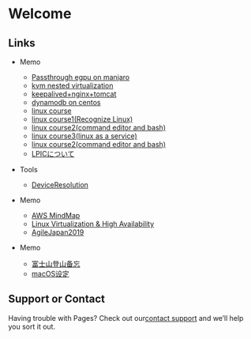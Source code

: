 # Welcome

## Links

- Memo
  - [Passthrough egpu on manjaro](https://xflduke.github.io/pages/passthroughPCI/passthroughEgpuOnManjaro)
  - [kvm nested virtualization](https://xflduke.github.io/pages/kvmNestVm/kvmNestVm)
  - [keepalived+nginx+tomcat](https://xflduke.github.io/pages/keepalived_nginx/index)
  - [dynamodb on centos](https://xflduke.github.io/pages/springboot_dynamoDB_local/index)
  - [linux course](https://xflduke.github.io/pages/linuxPres/index)
  - [linux course1(Recognize Linux)](https://xflduke.github.io/pages/linuxPres/linux1/index.html)
  - [linux course2(command editor and bash)](https://xflduke.github.io/pages/linuxPres/linux2/index.html)
  - [linux course3(linux as a service)](https://xflduke.github.io/pages/linuxPres/linux3/index.html)
  - [linux course2(command editor and bash)](https://xflduke.github.io/pages/linuxPres/linux2/index.html)
  - [LPICについて](https://xflduke.github.io/pages/linuxPres/lpic/index.html)

- Tools
  - [DeviceResolution](https://xflduke.github.io/pages/screenResolution/index.html)

- Memo
  - [AWS MindMap](https://github.com/xflduke/learning_mindmap/tree/master/AWS_Arch/AWS_MindMap.pdf)
  - [Linux Virtualization & High Availability](https://github.com/xflduke/learning_mindmap/tree/master/Linux%20Virtualization%20%26%20High%20Availability/Linux%20Virtualization%20%26%20High%20Availability.pdf)
  - [AgileJapan2019](https://xflduke.github.io/pages/agileJapan2019/メモ)

- Memo
  - [富士山登山备忘](https://xflduke.github.io/pages/yamareco/fujisan)
  - [macOS设定](https://xflduke.github.io/pages/macos/macosMemo)

## Support or Contact

Having trouble with Pages? Check out our[contact support](https://github.com/xflduke/xflduke.github.io) and we’ll help you sort it out.
